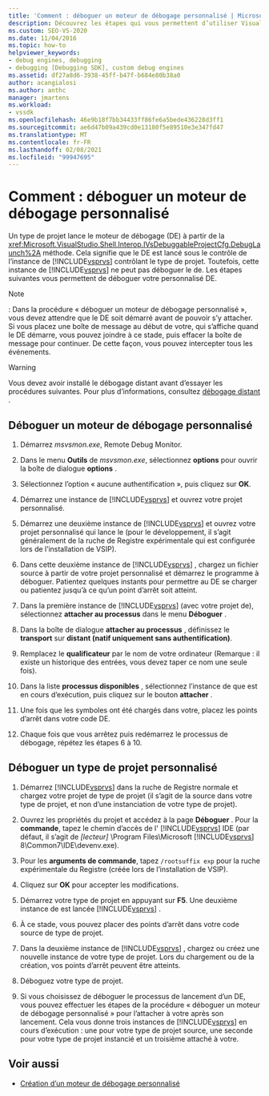 ```yaml
---
title: 'Comment : déboguer un moteur de débogage personnalisé | Microsoft Docs'
description: Découvrez les étapes qui vous permettent d’utiliser Visual Studio pour déboguer votre moteur de débogage personnalisé ou un type de projet personnalisé.
ms.custom: SEO-VS-2020
ms.date: 11/04/2016
ms.topic: how-to
helpviewer_keywords:
- debug engines, debugging
- debugging [Debugging SDK], custom debug engines
ms.assetid: df27a8d6-3938-45ff-b47f-b684e80b38a0
author: acangialosi
ms.author: anthc
manager: jmartens
ms.workload:
- vssdk
ms.openlocfilehash: 46e9b18f7bb34433ff86fe6a5bede436228d3ff1
ms.sourcegitcommit: ae6d47b09a439cd0e13180f5e89510e3e347fd47
ms.translationtype: MT
ms.contentlocale: fr-FR
ms.lasthandoff: 02/08/2021
ms.locfileid: "99947695"
---
```

# <a name="how-to-debug-a-custom-debug-engine"></a>Comment : déboguer un moteur de débogage personnalisé
Un type de projet lance le moteur de débogage (DE) à partir de la <xref:Microsoft.VisualStudio.Shell.Interop.IVsDebuggableProjectCfg.DebugLaunch%2A> méthode. Cela signifie que le DE est lancé sous le contrôle de l’instance de [!INCLUDE[vsprvs](../../code-quality/includes/vsprvs_md.md)] contrôlant le type de projet. Toutefois, cette instance de [!INCLUDE[vsprvs](../../code-quality/includes/vsprvs_md.md)] ne peut pas déboguer le de. Les étapes suivantes vous permettent de déboguer votre personnalisé DE.

> [!NOTE]
> : Dans la procédure « déboguer un moteur de débogage personnalisé », vous devez attendre que le DE soit démarré avant de pouvoir s’y attacher. Si vous placez une boîte de message au début de votre, qui s’affiche quand le DE démarre, vous pouvez joindre à ce stade, puis effacer la boîte de message pour continuer. De cette façon, vous pouvez intercepter tous les événements.

> [!WARNING]
> Vous devez avoir installé le débogage distant avant d’essayer les procédures suivantes. Pour plus d’informations, consultez [débogage distant](../../debugger/remote-debugging.md) .

## <a name="debug-a-custom-debug-engine"></a>Déboguer un moteur de débogage personnalisé

1. Démarrez *msvsmon.exe*, Remote Debug Monitor.

2. Dans le menu **Outils** de *msvsmon.exe*, sélectionnez **options** pour ouvrir la boîte de dialogue **options** .

3. Sélectionnez l’option « aucune authentification », puis cliquez sur **OK**.

4. Démarrez une instance de [!INCLUDE[vsprvs](../../code-quality/includes/vsprvs_md.md)] et ouvrez votre projet personnalisé.

5. Démarrez une deuxième instance de [!INCLUDE[vsprvs](../../code-quality/includes/vsprvs_md.md)] et ouvrez votre projet personnalisé qui lance le (pour le développement, il s’agit généralement de la ruche de Registre expérimentale qui est configurée lors de l’installation de VSIP).

6. Dans cette deuxième instance de [!INCLUDE[vsprvs](../../code-quality/includes/vsprvs_md.md)] , chargez un fichier source à partir de votre projet personnalisé et démarrez le programme à déboguer. Patientez quelques instants pour permettre au DE se charger ou patientez jusqu’à ce qu’un point d’arrêt soit atteint.

7. Dans la première instance de [!INCLUDE[vsprvs](../../code-quality/includes/vsprvs_md.md)] (avec votre projet de), sélectionnez **attacher au processus** dans le menu **Déboguer** .

8. Dans la boîte de dialogue **attacher au processus** , définissez le **transport** sur **distant (natif uniquement sans authentification)**.

9. Remplacez le **qualificateur** par le nom de votre ordinateur (Remarque : il existe un historique des entrées, vous devez taper ce nom une seule fois).

10. Dans la liste **processus disponibles** , sélectionnez l’instance de que est en cours d’exécution, puis cliquez sur le bouton **attacher** .

11. Une fois que les symboles ont été chargés dans votre, placez les points d’arrêt dans votre code DE.

12. Chaque fois que vous arrêtez puis redémarrez le processus de débogage, répétez les étapes 6 à 10.

## <a name="debug-a-custom-project-type"></a>Déboguer un type de projet personnalisé

1. Démarrez [!INCLUDE[vsprvs](../../code-quality/includes/vsprvs_md.md)] dans la ruche de Registre normale et chargez votre projet de type de projet (il s’agit de la source dans votre type de projet, et non d’une instanciation de votre type de projet).

2. Ouvrez les propriétés du projet et accédez à la page **Déboguer** . Pour la **commande**, tapez le chemin d’accès de l' [!INCLUDE[vsprvs](../../code-quality/includes/vsprvs_md.md)] IDE (par défaut, il s’agit de *[lecteur]* \Program Files\Microsoft [!INCLUDE[vsprvs](../../code-quality/includes/vsprvs_md.md)] 8\Common7\IDE\devenv.exe).

3. Pour les **arguments de commande**, tapez `/rootsuffix exp` pour la ruche expérimentale du Registre (créée lors de l’installation de VSIP).

4. Cliquez sur **OK** pour accepter les modifications.

5. Démarrez votre type de projet en appuyant sur **F5**. Une deuxième instance de est lancée [!INCLUDE[vsprvs](../../code-quality/includes/vsprvs_md.md)] .

6. À ce stade, vous pouvez placer des points d’arrêt dans votre code source de type de projet.

7. Dans la deuxième instance de [!INCLUDE[vsprvs](../../code-quality/includes/vsprvs_md.md)] , chargez ou créez une nouvelle instance de votre type de projet. Lors du chargement ou de la création, vos points d’arrêt peuvent être atteints.

8. Déboguez votre type de projet.

9. Si vous choisissez de déboguer le processus de lancement d’un DE, vous pouvez effectuer les étapes de la procédure « déboguer un moteur de débogage personnalisé » pour l’attacher à votre après son lancement. Cela vous donne trois instances de [!INCLUDE[vsprvs](../../code-quality/includes/vsprvs_md.md)] en cours d’exécution : une pour votre type de projet source, une seconde pour votre type de projet instancié et un troisième attaché à votre.

## <a name="see-also"></a>Voir aussi
- [Création d’un moteur de débogage personnalisé](../../extensibility/debugger/creating-a-custom-debug-engine.md)
